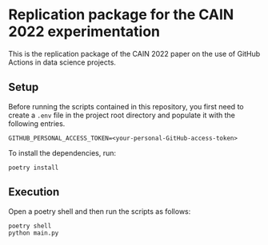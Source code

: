# Replication package for the CAIN 2022 experimentation

This is the replication package of the CAIN 2022 paper on the use of GitHub Actions in data science projects.

## Setup

Before running the scripts contained in this repository, you first need to create a `.env` file in the project root directory and populate it with the following entries.

```shell
GITHUB_PERSONAL_ACCESS_TOKEN=<your-personal-GitHub-access-token>
```

To install the dependencies, run:
```shell
poetry install
```

## Execution

Open a poetry shell and then run the scripts as follows:

```shell
poetry shell
python main.py
```
